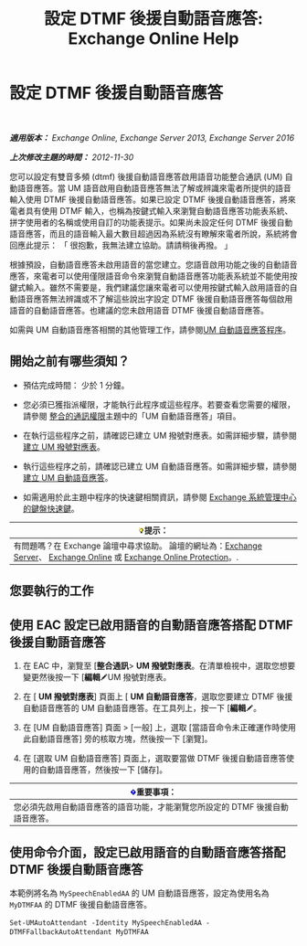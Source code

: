 ﻿---
title: '設定 DTMF 後援自動語音應答: Exchange Online Help'
TOCTitle: 設定 DTMF 後援自動語音應答
ms:assetid: a82d85f7-de30-40db-8ee6-b091ac14da9d
ms:mtpsurl: https://technet.microsoft.com/zh-tw/library/Bb232158(v=EXCHG.150)
ms:contentKeyID: 50473898
ms.date: 05/23/2018
mtps_version: v=EXCHG.150
ms.translationtype: MT
---

# 設定 DTMF 後援自動語音應答

 

_**適用版本：** Exchange Online, Exchange Server 2013, Exchange Server 2016_

_**上次修改主題的時間：** 2012-11-30_

您可以設定有雙音多頻 (dtmf) 後援自動語音應答啟用語音功能整合通訊 (UM) 自動語音應答。當 UM 語音啟用自動語音應答無法了解或辨識來電者所提供的語音輸入使用 DTMF 後援自動語音應答。如果已設定 DTMF 後援自動語音應答，將來電者具有使用 DTMF 輸入，也稱為按鍵式輸入來瀏覽自動語音應答功能表系統、 拼字使用者的名稱或使用自訂的功能表提示。如果尚未設定任何 DTMF 後援自動語音應答，而且的語音輸入最大數目超過因為系統沒有瞭解來電者所說，系統將會回應此提示： 「 很抱歉，我無法建立協助。請請稍後再撥。 」

根據預設，自動語音應答未啟用語音的當您建立。您語音啟用功能之後的自動語音應答，來電者可以使用僅限語音命令來瀏覽自動語音應答功能表系統並不能使用按鍵式輸入。雖然不需要是，我們建議您讓來電者可以使用按鍵式輸入啟用語音的自動語音應答無法辨識或不了解這些說出字設定 DTMF 後援自動語音應答每個啟用語音的自動語音應答。也建議的您未啟用語音 DTMF 後援自動語音應答。

如需與 UM 自動語音應答相關的其他管理工作，請參閱[UM 自動語音應答程序](um-auto-attendant-procedures-exchange-2013-help.md)。

## 開始之前有哪些須知？

  - 預估完成時間： 少於 1 分鐘。

  - 您必須已獲指派權限，才能執行此程序或這些程序。若要查看您需要的權限，請參閱 [整合的通訊權限](unified-messaging-permissions-exchange-2013-help.md)主題中的「UM 自動語音應答」項目。

  - 在執行這些程序之前，請確認已建立 UM 撥號對應表。如需詳細步驟，請參閱[建立 UM 撥號對應表](create-a-um-dial-plan-exchange-2013-help.md)。

  - 執行這些程序之前，請確認已建立 UM 自動語音應答。如需詳細步驟，請參閱[建立 UM 自動語音應答](create-a-um-auto-attendant-exchange-2013-help.md)。

  - 如需適用於此主題中程序的快速鍵相關資訊，請參閱 [Exchange 系統管理中心的鍵盤快速鍵](keyboard-shortcuts-in-the-exchange-admin-center-exchange-online-protection-help.md)。

<table>
<thead>
<tr class="header">
<th><img src="images/Bb124558.tip(EXCHG.150).gif" title="提示" alt="提示" />提示：</th>
</tr>
</thead>
<tbody>
<tr class="odd">
<td>有問題嗎？在 Exchange 論壇中尋求協助。 論壇的網址為：<a href="https://go.microsoft.com/fwlink/p/?linkid=60612">Exchange Server</a>、 <a href="https://go.microsoft.com/fwlink/p/?linkid=267542">Exchange Online</a> 或 <a href="https://go.microsoft.com/fwlink/p/?linkid=285351">Exchange Online Protection</a>。.</td>
</tr>
</tbody>
</table>


## 您要執行的工作

## 使用 EAC 設定已啟用語音的自動語音應答搭配 DTMF 後援自動語音應答

1.  在 EAC 中，瀏覽至 \[**整合通訊**\> **UM 撥號對應表**。在清單檢視中，選取您想要變更然後按一下 \[**編輯**![編輯圖示](images/JJ218640.6f53ccb2-1f13-4c02-bea0-30690e6ea71d(EXCHG.150).gif "編輯圖示")UM 撥號對應表。

2.  在 \[ **UM 撥號對應表**\] 頁面上 \[ **UM 自動語音應答**，選取您要建立 DTMF 後援自動語音應答的 UM 自動語音應答。在工具列上，按一下 \[**編輯**![編輯圖示](images/JJ218640.6f53ccb2-1f13-4c02-bea0-30690e6ea71d(EXCHG.150).gif "編輯圖示")。

3.  在 \[UM 自動語音應答\] 頁面 \> \[一般\] 上，選取 \[當語音命令未正確運作時使用此自動語音應答\] 旁的核取方塊，然後按一下 \[瀏覽\]。

4.  在 \[選取 UM 自動語音應答\] 頁面上，選取要當做 DTMF 後援自動語音應答使用的自動語音應答，然後按一下 \[儲存\]。

<table>
<thead>
<tr class="header">
<th><img src="images/Bb124558.important(EXCHG.150).gif" title="重要事項" alt="重要事項" />重要事項：</th>
</tr>
</thead>
<tbody>
<tr class="odd">
<td>您必須先啟用自動語音應答的語音功能，才能瀏覽您所設定的 DTMF 後援自動語音應答。</td>
</tr>
</tbody>
</table>


## 使用命令介面，設定已啟用語音的自動語音應答搭配 DTMF 後援自動語音應答

本範例將名為 `MySpeechEnabledAA` 的 UM 自動語音應答，設定為使用名為 `MyDTMFAA` 的 DTMF 後援自動語音應答。

    Set-UMAutoAttendant -Identity MySpeechEnabledAA -DTMFFallbackAutoAttendant MyDTMFAA

